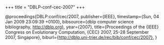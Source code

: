 +++
title = "DBLP-conf-cec-2007"
+++

@proceedings{DBLP:conf/cec/2007,
   publisher={IEEE},
   timestamp={Sun, 04 Jan 2009 23:09:39 +0100},
   bibsource={dblp computer science bibliography, http://dblp.org},
   year={2007},
   title={Proceedings of the {IEEE} Congress on Evolutionary Computation, {CEC}
2007, 25-28 September 2007, Singapore},
   biburl={http://dblp.uni-trier.de/rec/bib/conf/cec/2007},
}
